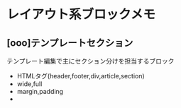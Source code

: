 # レイアウト系ブロックメモ

## [ooo]テンプレートセクション

テンプレート編集で主にセクション分けを担当するブロック

* HTMLタグ(header,footer,div,article,section)
* wide,full
* margin,padding
* 
